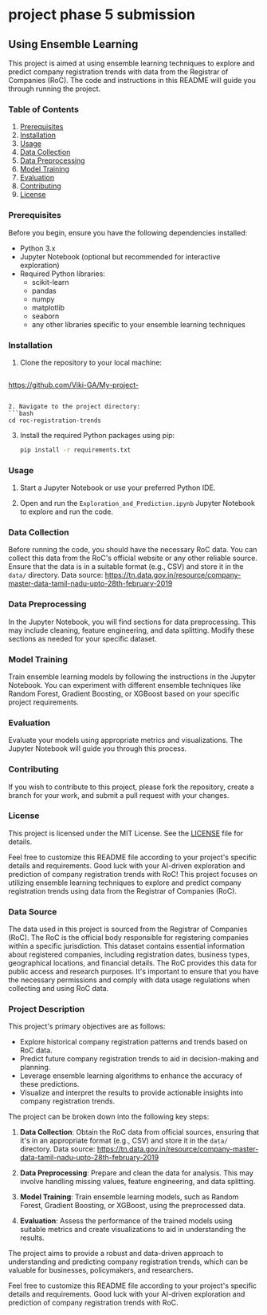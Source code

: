 # project phase 5 submission 
## Using Ensemble Learning

This project is aimed at using ensemble learning techniques to explore and predict company registration trends with data from the Registrar of Companies (RoC). The code and instructions in this README will guide you through running the project.

### Table of Contents
1. [Prerequisites](#prerequisites)
2. [Installation](#installation)
3. [Usage](#usage)
4. [Data Collection](#data-collection)
5. [Data Preprocessing](#data-preprocessing)
6. [Model Training](#model-training)
7. [Evaluation](#evaluation)
8. [Contributing](#contributing)
9. [License](#license)

### Prerequisites
Before you begin, ensure you have the following dependencies installed:

- Python 3.x
- Jupyter Notebook (optional but recommended for interactive exploration)
- Required Python libraries: 
  - scikit-learn
  - pandas
  - numpy
  - matplotlib
  - seaborn
  - any other libraries specific to your ensemble learning techniques

### Installation
1. Clone the repository to your local machine:
   ```bash
 https://github.com/Viki-GA/My-project-
   ```

2. Navigate to the project directory:
   ```bash
   cd roc-registration-trends
   ```

3. Install the required Python packages using pip:
   ```bash
   pip install -r requirements.txt
   ```

### Usage
1. Start a Jupyter Notebook or use your preferred Python IDE.

2. Open and run the `Exploration_and_Prediction.ipynb` Jupyter Notebook to explore and run the code.

### Data Collection
Before running the code, you should have the necessary RoC data. You can collect this data from the RoC's official website or any other reliable source. Ensure that the data is in a suitable format (e.g., CSV) and store it in the `data/` directory.
Data source: https://tn.data.gov.in/resource/company-master-data-tamil-nadu-upto-28th-february-2019

### Data Preprocessing
In the Jupyter Notebook, you will find sections for data preprocessing. This may include cleaning, feature engineering, and data splitting. Modify these sections as needed for your specific dataset.

### Model Training
Train ensemble learning models by following the instructions in the Jupyter Notebook. You can experiment with different ensemble techniques like Random Forest, Gradient Boosting, or XGBoost based on your specific project requirements.

### Evaluation
Evaluate your models using appropriate metrics and visualizations. The Jupyter Notebook will guide you through this process.

### Contributing
If you wish to contribute to this project, please fork the repository, create a branch for your work, and submit a pull request with your changes.

### License
This project is licensed under the MIT License. See the [LICENSE](LICENSE) file for details.

Feel free to customize this README file according to your project's specific details and requirements. Good luck with your AI-driven exploration and prediction of company registration trends with RoC!
This project focuses on utilizing ensemble learning techniques to explore and predict company registration trends using data from the Registrar of Companies (RoC).

### Data Source
The data used in this project is sourced from the Registrar of Companies (RoC). The RoC is the official body responsible for registering companies within a specific jurisdiction. This dataset contains essential information about registered companies, including registration dates, business types, geographical locations, and financial details. The RoC provides this data for public access and research purposes. It's important to ensure that you have the necessary permissions and comply with data usage regulations when collecting and using RoC data.

### Project Description
This project's primary objectives are as follows:

- Explore historical company registration patterns and trends based on RoC data.
- Predict future company registration trends to aid in decision-making and planning.
- Leverage ensemble learning algorithms to enhance the accuracy of these predictions.
- Visualize and interpret the results to provide actionable insights into company registration trends.

The project can be broken down into the following key steps:

1. **Data Collection**: Obtain the RoC data from official sources, ensuring that it's in an appropriate format (e.g., CSV) and store it in the `data/` directory.
Data source: https://tn.data.gov.in/resource/company-master-data-tamil-nadu-upto-28th-february-2019

2. **Data Preprocessing**: Prepare and clean the data for analysis. This may involve handling missing values, feature engineering, and data splitting.

3. **Model Training**: Train ensemble learning models, such as Random Forest, Gradient Boosting, or XGBoost, using the preprocessed data.

4. **Evaluation**: Assess the performance of the trained models using suitable metrics and create visualizations to aid in understanding the results.

The project aims to provide a robust and data-driven approach to understanding and predicting company registration trends, which can be valuable for businesses, policymakers, and researchers.

Feel free to customize this README file according to your project's specific details and requirements. Good luck with your AI-driven exploration and prediction of company registration trends with RoC.
